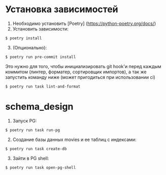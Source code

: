 # Установка зависимостей
1. Необходимо установить [Poetry] (https://python-poetry.org/docs/)
2. Установить зависимости:
```console
$ poetry install
```
3. (Опционально):
```console
$ poetry run pre-commit install
```
Это нужно для того, чтобы инициализировать git hook'и перед каждым коммитом (линтер, форматер, сортировщик импортов), а так же запустить команду ниже (может пригодиться при использовании ci)
```console
$ poetry run task lint-and-format
```

# schema_design
1. Запуск PG:
```console
$ poetry run task run-pg
```
2. Создание базы данных movies и ее таблиц с индексами:
```console
$ poetry run task create-db
```
3. Зайти в PG shell:
```console
$ poetry run task open-pg-shell
```
